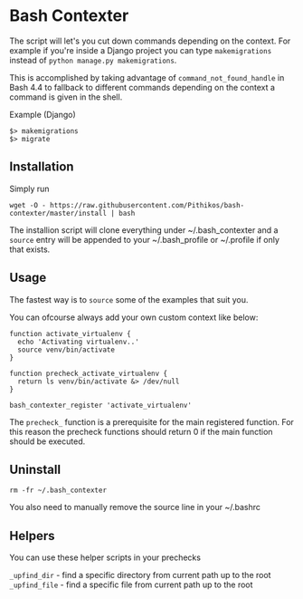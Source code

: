 Bash Contexter
==============

The script will let's you cut down commands depending on the context. For example
if you're inside a Django project you can type `makemigrations` instead of `python manage.py makemigrations`.

This is accomplished by taking advantage of `command_not_found_handle` in Bash 4.4 to
fallback to different commands depending on the context a command is given in
the shell.

Example (Django)

    $> makemigrations
    $> migrate


Installation
------------

Simply run

    wget -O - https://raw.githubusercontent.com/Pithikos/bash-contexter/master/install | bash


The installion script will clone everything under ~/.bash_contexter and a `source` entry will be appended
to your ~/.bash_profile or ~/.profile if only that exists.


Usage
-----

The fastest way is to `source` some of the examples that suit you.

You can ofcourse always add your own custom context like below:

    function activate_virtualenv {
      echo 'Activating virtualenv..'
      source venv/bin/activate
    }

    function precheck_activate_virtualenv {
      return ls venv/bin/activate &> /dev/null
    }

    bash_contexter_register 'activate_virtualenv'

The `precheck_` function is a prerequisite for the main registered function. For this
reason the precheck functions should return 0 if the main function should be executed.


Uninstall
---------

    rm -fr ~/.bash_contexter

You also need to manually remove the source line in your ~/.bashrc


Helpers
-------

You can use these helper scripts in your prechecks

`_upfind_dir` - find a specific directory from current path up to the root
`_upfind_file` - find a specific file from current path up to the root
